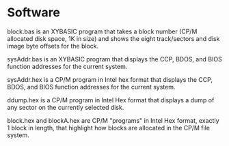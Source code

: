 # Software

block.bas is an XYBASIC program that takes a block number (CP/M allocated disk space, 1K in size) and shows the eight track/sectors and disk image byte offsets for the block.

sysAddr.bas is an XYBASIC program that displays the CCP, BDOS, and BIOS function addresses for the current system.

sysAddr.hex is a CP/M program in Intel hex format that displays the CCP, BDOS, and BIOS function addresses for the current system.

ddump.hex is a CP/M program in Intel Hex format that displays a dump of any sector on the currently selected disk.

block.hex and blockA.hex are CP/M "programs" in Intel Hex format, exactly 1 block in length, that highlight how blocks are allocated in the CP/M file system.
 
 
